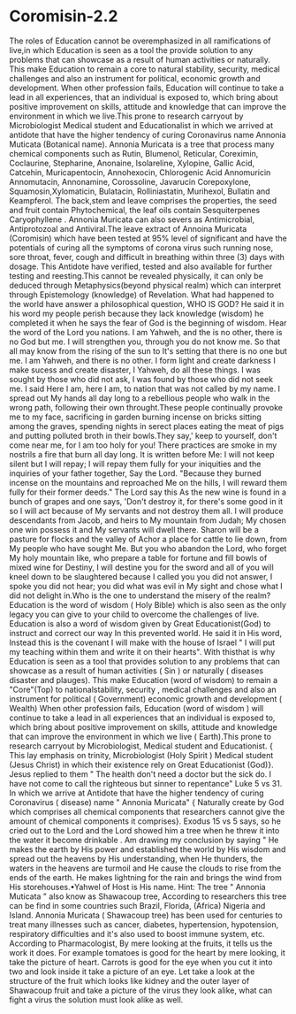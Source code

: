 # Coromisin-2.2
The roles of Education cannot be overemphasized in all ramifications of live,in which Education is seen as a tool the provide solution to any problems that can showcase as a result of human activities or naturally. This make Education to remain a core to natural stability, security, medical challenges and also an instrument for political, economic growth and development. When other profession fails, Education will continue to take a lead in all experiences, that an individual is exposed to, which bring about positive improvement on skills, attitude and knowledge that can improve the environment in which we live.This prone to research carryout by Microbiologist Medical student and Educationalist in which we arrived at antidote that have the higher tendency of curing Coronavirus name Annonia Muticata (Botanical name). Annonia Muricata is a tree that process many chemical components such as Rutin, Blumenol, Reticular, Coreximin, Coclaurine, Stepharine, Anonaine, Isolareline, Xylopine, Gallic Acid, Catcehin, Muricapentocin, Annohexocin, Chlorogenic Acid Annomuricin Annomutacin, Annonamine, Corossoline, Javarucin Corepoxylone, Squamosin,Xylomaticin, Bulatacin, Rolliniastatin, Murihexol, Bullatin and Keampferol. The back,stem and leave comprises the properties, the seed and fruit contain Phytochemical, the leaf oils contain Sesquiterpenes Caryophyllene . Annonia Muricata can also severs as Antimicrobial, Antiprotozoal and Antiviral.The leave extract of Annoina Muricata (Coromisin) which have been tested at 95% level of significant and have the potentials of curing all the symptoms of corona virus such running nose, sore throat, fever, cough and difficult in breathing within three (3) days with dosage. This Antidote have verified, tested and also available for further testing and reesting.This cannot be revealed physically, it can only be deduced through Metaphysics(beyond physical realm) which can interpret through Epistemology (knowledge) of Revelation. What had happened to the world have answer a philosophical question, WHO IS GOD? He said it in his word my people perish because they lack knowledge (wisdom) he completed it when he says the fear of God is the beginning of wisdom. Hear the word of the Lord you nations. I am Yahweh, and the is no other, there is no God but me. I will strengthen you, through you do not know me. So that all may know from the rising of the sun to It's setting that there is no one but me. I am Yahweh, and there is no other. I form light and create darkness I make sucess and create disaster, I Yahweh, do all these things. I was sought by those who did not ask, I was found by those who did not seek me. I said Here I am, here I am, to nation that was not called by my name. I spread out My hands all day long to a rebellious people who walk in the wrong path, following their own throught.These people continually provoke me to my face, sacrificing in garden burning incense on bricks sitting among the graves, spending nights in serect places eating the meat of pigs and putting polluted broth in their bowls.They say,' keep to yourself, don't come near me, for I am too holy for you! There practices are smoke in my nostrils a fire that burn all day long. It is written before Me: I will not keep silent but I will repay; I will repay them fully for your iniquities and the inquiries of your father together, Say the Lord. "Because they burned incense on the mountains and reproached Me on the hills, I will reward them fully for their former deeds." The Lord say this As the new wine is found in a bunch of grapes and one says, 'Don't destroy it, for there's some good in it so I will act because of My servants and not destroy them all. I will produce descendants from Jacob, and heirs to My mountain from Judah; My chosen one win possess it and My servants will dwell there. Sharon will be a pasture for flocks and the valley of Achor a place for cattle to lie down, from My people who have sought Me. But you who abandon the Lord, who forget My holy mountain like, who prepare a table for fortune and fill bowls of mixed wine for Destiny, I will destine you for the sword and all of you will kneel down to be slaughtered because I called you you did not answer, I spoke you did not hear; you did what was evil in My sight and chose what I did not delight in.Who is the one to understand the misery of the realm? Education is the word of wisdom ( Holy Bible) which is also seen as the only legacy you can give to your child to overcome the challenges of live. Education is also a word of wisdom given by Great Educationist(God) to instruct and correct our way In this prevented world. He said it in His word, Instead this is the covenant I will make with the house of Israel " I will put my teaching within them and write it on their hearts". With thisthat is why Education is seen as a tool that provides solution to any problems that can showcase as a result of human activities ( Sin ) or naturally ( diseases disaster and plauges). This make Education (word of wisdom) to remain a "Core"(Top) to nationalstability, security , medical challenges and also an instrument for political ( Government) economic growth and development ( Wealth) When other profession fails, Education (word of wisdom ) will continue to take a lead in all experiences that an individual is exposed to, which bring about positive improvement on skills, attitude and knowledge that can improve the environment in which we live ( Earth).This prone to research carryout by Microbiologist, Medical student and Educationist. { This lay emphasis on trinity, Microbiologist (Holy Spirit ) Medical student (Jesus Christ) in which their existence rely on Great Educationist (God)}. Jesus replied to them " The health don't need a doctor but the sick do. I have not come to call the righteous but sinner to repentance" Luke 5 vs 31. In which we arrive at Antidote that have the higher tendency of curing Coronavirus ( disease) name " Annonia Muricata" { Naturally create by God which comprises all chemical components that researchers cannot give the amount of chemical components  it comprises}. Exodus 15 vs 5 says, so he cried out to the Lord and the Lord showed him a tree when he threw it into the water it become drinkable . Am drawing my conclusion by saying " He makes the earth by His power and established the world by His wisdom and spread out the heavens by His understanding, when He thunders, the waters in the heavens are turmoil and He cause the clouds to rise from the ends of the earth. He makes lightning for the rain and brings the wind from His storehouses.•Yahwel of Host is His name. Hint: The tree " Annonia Muticata " also know as Shawacoup tree, According to researchers this tree can be find in some countries such Brazil, Florida, (Africa) Nigeria and Island. Annonia Muricata ( Shawacoup tree) has been used for centuries to treat many illnesses such as cancer, diabetes, hypertension, hypotension, respiratory difficulties and it's also used to boost immune system, etc. According to Pharmacologist, By mere looking at the fruits, it tells us the work it does. For example tomatoes is good for the heart by mere looking, it take the picture of heart. Carrots is good for the eye when you cut it into two and look inside it take a picture of an eye. Let take a look at the structure of the fruit which looks like kidney and the outer layer of Shawacoup fruit and take a picture of the virus they look alike, what can fight a virus the solution must look alike as well.
